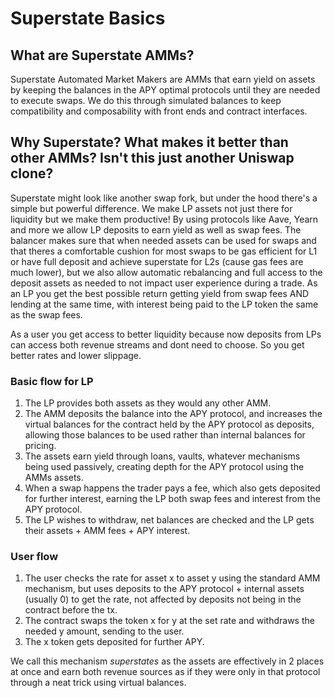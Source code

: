 # Superstate Basics

## What are Superstate AMMs?
Superstate Automated Market Makers are AMMs that earn yield on assets by keeping the balances in the APY optimal protocols until they are needed to execute swaps. We do this through simulated balances to keep compatibility and composability with front ends and contract interfaces.

## Why Superstate? What makes it better than other AMMs? Isn't this just another Uniswap clone?
Superstate might look like another swap fork, but under the hood there's a simple but powerful difference. We make LP assets not just there for liquidity but we make them productive! By using protocols like Aave, Yearn and more we allow LP deposits to earn yield as well as swap fees. The balancer makes sure that when needed assets can be used for swaps and that theres a comfortable cushion for most swaps to be gas efficient for L1 or have full deposit and achieve superstate for L2s (cause gas fees are much lower), but we also allow automatic rebalancing and full access to the deposit assets as needed to not impact user experience during a trade. As an LP you get the best possible return getting yield from swap fees AND lending at the same time, with interest being paid to the LP token the same as the swap fees.

As a user you get access to better liquidity because now deposits from LPs can access both revenue streams and dont need to choose. So you get better rates and lower slippage.

### Basic flow for LP
1. The LP provides both assets as they would any other AMM.
2. The AMM deposits the balance into the APY protocol, and increases the virtual balances for the contract held by the APY protocol as deposits, allowing those balances to be used rather than internal balances for pricing.
3. The assets earn yield through loans, vaults, whatever mechanisms being used passively, creating depth for the APY protocol using the AMMs assets.
4. When a swap happens the trader pays a fee, which also gets deposited for further interest, earning the LP both swap fees and interest from the APY protocol.
5. The LP wishes to withdraw, net balances are checked and the LP gets their assets + AMM fees + APY interest.

### User flow
1. The user checks the rate for asset x to asset y using the standard AMM mechanism, but uses deposits to the APY protocol + internal assets (usually 0) to get the rate, not affected by deposits not being in the contract before the tx.
2. The contract swaps the token x for y at the set rate and withdraws the needed y amount, sending to the user.
3. The x token gets deposited for further APY.

We call this mechanism *superstates* as the assets are effectively in 2 places at once and earn both revenue sources as if they were only in that protocol through a neat trick using virtual balances.

